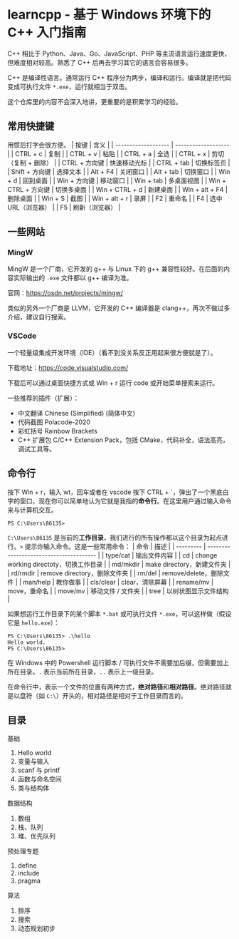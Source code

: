# learncpp - 基于 Windows 环境下的 C++ 入门指南
C++ 相比于 Python、Java、Go、JavaScript、PHP 等主流语言运行速度更快，但难度相对较高。熟悉了 C++ 后再去学习其它的语言会容易很多。

C++ 是编译性语言。通常运行 C++ 程序分为两步，编译和运行。编译就是把代码变成可执行文件 `*.exe`，运行就相当于双击。

这个仓库里的内容不会深入地讲，更重要的是积累学习的经验。

## 常用快捷键
用惯后打字会很方便。
| 按键                | 含义                |
| ------------------- | ------------------- |
| CTRL + c            | 复制                |
| CTRL + v            | 粘贴                |
| CTRL + a            | 全选                |
| CTRL + x            | 剪切（复制 + 删除） |
| CTRL + 方向键       | 快速移动光标        |
| CTRL + tab          | 切换标签页          |
| Shift + 方向键      | 选择文本            |
| Alt + F4            | 关闭窗口            |
| Alt + tab           | 切换窗口            |
| Win + d             | 回到桌面            |
| Win + 方向键        | 移动窗口            |
| Win + tab           | 多桌面视图          |
| Win + CTRL + 方向键 | 切换多桌面          |
| Win + CTRL + d      | 新建桌面            |
| Win + alt + F4      | 删除桌面            |
| Win + S             | 截图                |
| Win + alt + r       | 录屏                |
| F2                  | 重命名              |
| F4                  | 选中 URL（浏览器）  |
| F5                  | 刷新（浏览器）      |

## 一些网站
### MingW
MingW 是一个厂商，它开发的 g++ 与 Linux 下的 g++ 兼容性较好。在后面的内容实际输出的 `.exe` 文件都以 g++ 编译为准。

官网：<https://osdn.net/projects/mingw/>

类似的另外一个厂商是 LLVM，它开发的 C++ 编译器是 clang++，再次不做过多介绍，建议自行搜索。

### VSCode
一个轻量级集成开发环境（IDE）（看不到没关系反正用起来很方便就是了）。

下载地址：<https://code.visualstudio.com/>

下载后可以通过桌面快捷方式或 Win + r 运行 code 或开始菜单搜索来运行。

一些推荐的插件（扩展）：
- 中文翻译 Chinese (Simplified) (简体中文)
- 代码截图 Polacode-2020
- 彩虹括号 Rainbow Brackets
- C++ 扩展包 C/C++ Extension Pack，包括 CMake，代码补全，语法高亮，调试工具等。

## 命令行
按下 Win + r，输入 wt，回车或者在 vscode 按下 CTRL + \`，弹出了一个黑底白字的窗口，现在你可以简单地认为它就是我指的**命令行**。在这里用户通过输入命令来与计算机交互。
```
PS C:\Users\86135>
```
`C:\Users\86135` 是当前的**工作目录**，我们进行的所有操作都以这个目录为起点进行。`>` 提示你输入命令。这是一些常用命令：
| 命令      | 描述                                    |
| --------- | --------------------------------------- |
| type/cat  | 输出文件内容                            |
| cd        | change working directoty，切换工作目录  |
| md/mkdir  | make directory，新建文件夹              |
| rd/rmdir  | remove directory，删除文件夹            |
| rm/del    | remove/delete，删除文件                 |
| man/help  | 教你做事                                |
| cls/clear | clear，清除屏幕                         |
| rename/mv | move，重命名                            |
| move/mv   | 移动文件 / 文件夹                       |
| tree      | 以树状图显示文件结构                    |

如果想运行工作目录下的某个脚本 `*.bat` 或可执行文件 `*.exe`，可以这样做（假设它是 `hello.exe`）：
```
PS C:\Users\86135> .\hello
Hello world.
PS C:\Users\86135>
```
在 Windows 中的 Powershell 运行脚本 / 可执行文件不需要加后缀，但需要加上所在目录。`.` 表示当前所在目录，`..` 表示上一级目录。

在命令行中，表示一个文件的位置有两种方式，**绝对路径**和**相对路径**。绝对路径就是以盘符（如 `C:\`）开头的，相对路径是相对于工作目录而言的。

## 目录
基础
1. Hello world
2. 变量与输入
3. scanf 与 printf
4. 函数与命名空间
5. 类与结构体

数据结构
1. 数组
2. 栈、队列
3. 堆、优先队列

预处理专题
1. define
2. include
3. pragma

算法
1. 排序
2. 搜索
3. 动态规划初步
